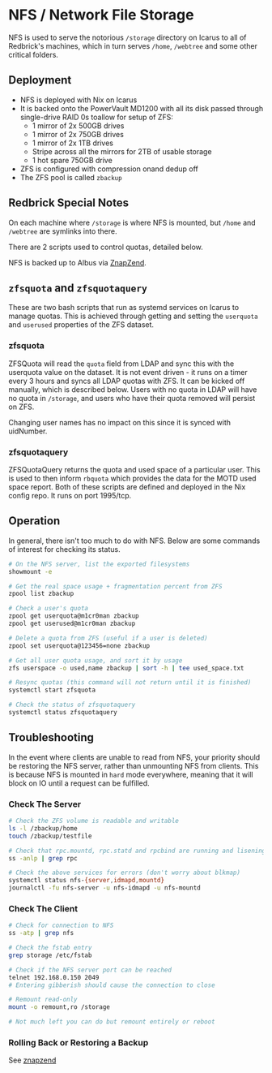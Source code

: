 # NFS / Network File Storage

NFS is used to serve the notorious `/storage` directory on Icarus to all of Redbrick's machines, which in turn serves
`/home`, `/webtree` and some other critical folders.

## Deployment

- NFS is deployed with Nix on Icarus
- It is backed onto the PowerVault MD1200 with all its disk passed through single-drive RAID 0s toallow for setup of ZFS:
    - 1 mirror of 2x 500GB drives
    - 1 mirror of 2x 750GB drives
    - 1 mirror of 2x 1TB drives
    - Stripe across all the mirrors for 2TB of usable storage
    - 1 hot spare 750GB drive
- ZFS is configured with compression onand dedup off
- The ZFS pool is called `zbackup`

## Redbrick Special Notes

On each machine where `/storage` is where NFS is mounted, but `/home` and `/webtree` are symlinks into there.

There are 2 scripts used to control quotas, detailed below.

NFS is backed up to Albus via [ZnapZend](/services/znapsend.md).

## `zfsquota` and `zfsquotaquery`

These are two bash scripts that run as systemd services on Icarus to manage quotas. This is achieved through getting and
setting the `userquota` and `userused` properties of the ZFS dataset.

### zfsquota

ZFSQuota will read the `quota` field from LDAP and sync this with the userquota value on the dataset. It is not event
driven - it runs on a timer every 3 hours and syncs all LDAP quotas with ZFS. It can be kicked off manually, which is
described below. Users with no quota in LDAP will have no quota in `/storage`, and users who have their quota removed will
persist on ZFS.

Changing user names has no impact on this since it is synced with uidNumber.

### zfsquotaquery

ZFSQuotaQuery returns the quota and used space of a particular user. This is used to then inform `rbquota` which provides
the data for the MOTD used space report. Both of these scripts are defined and deployed in the Nix config repo. It runs on
port 1995/tcp.

## Operation

In general, there isn't too much to do with NFS. Below are some commands of interest for checking its status.

```bash
# On the NFS server, list the exported filesystems
showmount -e

# Get the real space usage + fragmentation percent from ZFS
zpool list zbackup

# Check a user's quota
zpool get userquota@m1cr0man zbackup
zpool get userused@m1cr0man zbackup

# Delete a quota from ZFS (useful if a user is deleted)
zpool set userquota@123456=none zbackup

# Get all user quota usage, and sort it by usage
zfs userspace -o used,name zbackup | sort -h | tee used_space.txt

# Resync quotas (this command will not return until it is finished)
systemctl start zfsquota

# Check the status of zfsquotaquery
systemctl status zfsquotaquery
```

## Troubleshooting

In the event where clients are unable to read from NFS, your priority should be restoring the NFS server, rather than
unmounting NFS from clients. This is because NFS is mounted in `hard` mode everywhere, meaning that it will block on IO
until a request can be fulfilled.

### Check The Server

```bash
# Check the ZFS volume is readable and writable
ls -l /zbackup/home
touch /zbackup/testfile

# Check that rpc.mountd, rpc.statd and rpcbind are running and lisening
ss -anlp | grep rpc

# Check the above services for errors (don't worry about blkmap)
systemctl status nfs-{server,idmapd,mountd}
journalctl -fu nfs-server -u nfs-idmapd -u nfs-mountd
```

### Check The Client

```bash
# Check for connection to NFS
ss -atp | grep nfs

# Check the fstab entry
grep storage /etc/fstab

# Check if the NFS server port can be reached
telnet 192.168.0.150 2049
# Entering gibberish should cause the connection to close

# Remount read-only
mount -o remount,ro /storage

# Not much left you can do but remount entirely or reboot
```

### Rolling Back or Restoring a Backup

See [znapzend](/services/znapzend/)
